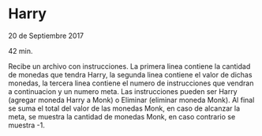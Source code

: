 # Harry
20 de Septiembre 2017

42 min.

Recibe un archivo con instrucciones. La primera linea contiene la cantidad de monedas que tendra Harry, la segunda linea contiene el valor de dichas monedas, la tercera linea contiene el numero de instrucciones que vendran a continuacion y un numero meta. Las instrucciones pueden ser Harry (agregar moneda Harry a Monk) o Eliminar (eliminar moneda Monk). Al final se suma el total del valor de las monedas Monk, en caso de alcanzar la meta, se muestra la cantidad de monedas Monk, en caso contrario se muestra -1.

